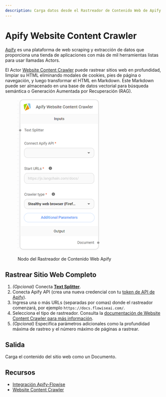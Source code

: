 ```yaml
---
description: Carga datos desde el Rastreador de Contenido Web de Apify.
---
```


# Apify Website Content Crawler

[Apify](https://apify.com/) es una plataforma de web scraping y extracción de datos que proporciona una tienda de aplicaciones con más de mil herramientas listas para usar llamadas Actors.

El Actor [Website Content Crawler](https://apify.com/apify/website-content-crawler) puede rastrear sitios web en profundidad, limpiar su HTML eliminando modales de cookies, pies de página o navegación, y luego transformar el HTML en Markdown. Este Markdown puede ser almacenado en una base de datos vectorial para búsqueda semántica o Generación Aumentada por Recuperación (RAG).

<figure><img src="../../../../.gitbook/assets/image (2) (1) (1) (1) (1) (1) (1) (1) (1) (1) (1) (1) (1) (1) (1).png" alt="" width="266"><figcaption><p>Nodo del Rastreador de Contenido Web Apify</p></figcaption></figure>

## Rastrear Sitio Web Completo

1. _(Opcional)_ Conecta [**Text Splitter**](../text-splitters/).
2. Conecta Apify API (crea una nueva credencial con tu [token de API de Apify](https://my.apify.com/account#/integrations)).
3. Ingresa una o más URLs (separadas por comas) donde el rastreador comenzará, por ejemplo `https://docs.flowiseai.com/`.
4. Selecciona el tipo de rastreador. Consulta la [documentación de Website Content Crawler para más información](https://apify.com/apify/website-content-crawler/input-schema#crawlerType).
5. _(Opcional)_ Especifica parámetros adicionales como la profundidad máxima de rastreo y el número máximo de páginas a rastrear.

## Salida

Carga el contenido del sitio web como un Documento.

## Recursos

* [Integración Apify-Flowise](https://docs.apify.com/platform/integrations/flowise)
* [Website Content Crawler](https://apify.com/apify/website-content-crawler)
